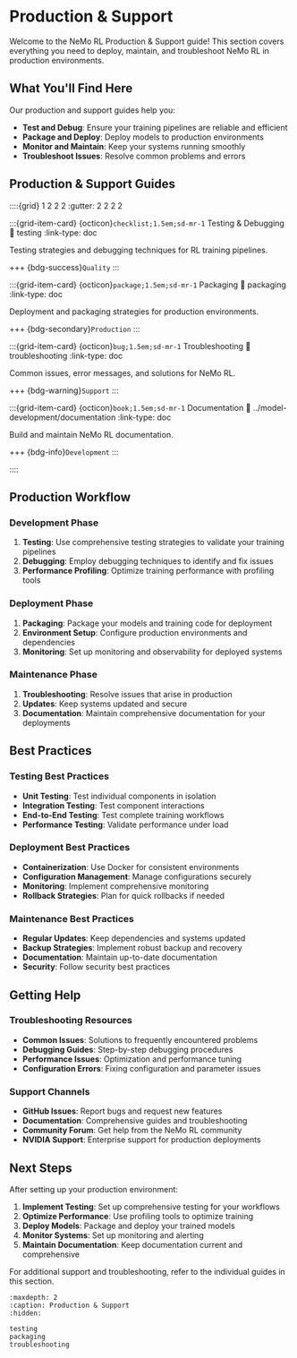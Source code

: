 # Production & Support

Welcome to the NeMo RL Production & Support guide! This section covers everything you need to deploy, maintain, and troubleshoot NeMo RL in production environments.

## What You'll Find Here

Our production and support guides help you:

- **Test and Debug**: Ensure your training pipelines are reliable and efficient
- **Package and Deploy**: Deploy models to production environments
- **Monitor and Maintain**: Keep your systems running smoothly
- **Troubleshoot Issues**: Resolve common problems and errors

## Production & Support Guides

::::{grid} 1 2 2 2
:gutter: 2 2 2 2

:::{grid-item-card} {octicon}`checklist;1.5em;sd-mr-1` Testing & Debugging
:link: testing
:link-type: doc

Testing strategies and debugging techniques for RL training pipelines.

+++
{bdg-success}`Quality`
:::

:::{grid-item-card} {octicon}`package;1.5em;sd-mr-1` Packaging
:link: packaging
:link-type: doc

Deployment and packaging strategies for production environments.

+++
{bdg-secondary}`Production`
:::

:::{grid-item-card} {octicon}`bug;1.5em;sd-mr-1` Troubleshooting
:link: troubleshooting
:link-type: doc

Common issues, error messages, and solutions for NeMo RL.

+++
{bdg-warning}`Support`
:::

:::{grid-item-card} {octicon}`book;1.5em;sd-mr-1` Documentation
:link: ../model-development/documentation
:link-type: doc

Build and maintain NeMo RL documentation.

+++
{bdg-info}`Development`
:::

::::

## Production Workflow

### **Development Phase**
1. **Testing**: Use comprehensive testing strategies to validate your training pipelines
2. **Debugging**: Employ debugging techniques to identify and fix issues
3. **Performance Profiling**: Optimize training performance with profiling tools

### **Deployment Phase**
1. **Packaging**: Package your models and training code for deployment
2. **Environment Setup**: Configure production environments and dependencies
3. **Monitoring**: Set up monitoring and observability for deployed systems

### **Maintenance Phase**
1. **Troubleshooting**: Resolve issues that arise in production
2. **Updates**: Keep systems updated and secure
3. **Documentation**: Maintain comprehensive documentation for your deployments

## Best Practices

### **Testing Best Practices**
- **Unit Testing**: Test individual components in isolation
- **Integration Testing**: Test component interactions
- **End-to-End Testing**: Test complete training workflows
- **Performance Testing**: Validate performance under load

### **Deployment Best Practices**
- **Containerization**: Use Docker for consistent environments
- **Configuration Management**: Manage configurations securely
- **Monitoring**: Implement comprehensive monitoring
- **Rollback Strategies**: Plan for quick rollbacks if needed

### **Maintenance Best Practices**
- **Regular Updates**: Keep dependencies and systems updated
- **Backup Strategies**: Implement robust backup and recovery
- **Documentation**: Maintain up-to-date documentation
- **Security**: Follow security best practices

## Getting Help

### **Troubleshooting Resources**
- **Common Issues**: Solutions to frequently encountered problems
- **Debugging Guides**: Step-by-step debugging procedures
- **Performance Issues**: Optimization and performance tuning
- **Configuration Errors**: Fixing configuration and parameter issues

### **Support Channels**
- **GitHub Issues**: Report bugs and request new features
- **Documentation**: Comprehensive guides and troubleshooting
- **Community Forum**: Get help from the NeMo RL community
- **NVIDIA Support**: Enterprise support for production deployments

## Next Steps

After setting up your production environment:

1. **Implement Testing**: Set up comprehensive testing for your workflows
2. **Optimize Performance**: Use profiling tools to optimize training
3. **Deploy Models**: Package and deploy your trained models
4. **Monitor Systems**: Set up monitoring and alerting
5. **Maintain Documentation**: Keep documentation current and comprehensive

For additional support and troubleshooting, refer to the individual guides in this section.

```{toctree}
:maxdepth: 2
:caption: Production & Support
:hidden:

testing
packaging
troubleshooting
``` 